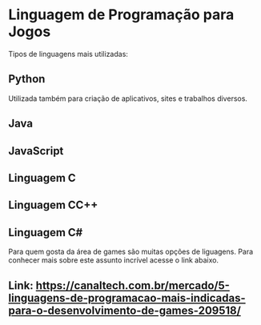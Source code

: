 # Linguagem de Programação para Jogos
Tipos de linguagens mais utilizadas:
## Python
Utilizada também para criação de aplicativos, sites e trabalhos diversos.
## Java
## JavaScript
## Linguagem C
## Linguagem CC++
## Linguagem C#

Para quem gosta da área de games são muitas opções de liguagens. Para conhecer mais sobre este assunto incrível acesse o link abaixo.
## Link:  https://canaltech.com.br/mercado/5-linguagens-de-programacao-mais-indicadas-para-o-desenvolvimento-de-games-209518/

